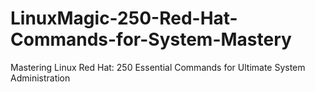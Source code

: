 # LinuxMagic-250-Red-Hat-Commands-for-System-Mastery
Mastering Linux Red Hat: 250 Essential Commands for Ultimate System Administration

